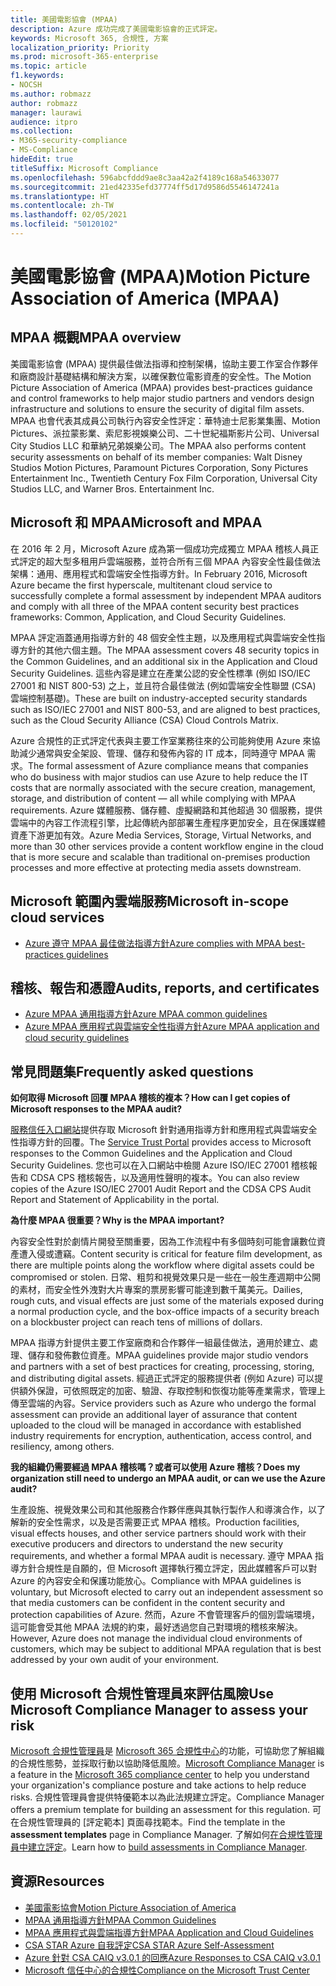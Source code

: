 ```yaml
---
title: 美國電影協會 (MPAA)
description: Azure 成功完成了美國電影協會的正式評定。
keywords: Microsoft 365, 合規性, 方案
localization_priority: Priority
ms.prod: microsoft-365-enterprise
ms.topic: article
f1.keywords:
- NOCSH
ms.author: robmazz
author: robmazz
manager: laurawi
audience: itpro
ms.collection:
- M365-security-compliance
- MS-Compliance
hideEdit: true
titleSuffix: Microsoft Compliance
ms.openlocfilehash: 596abcfddd9ae8c3aa42a2f4189c168a54633077
ms.sourcegitcommit: 21ed42335efd37774ff5d17d9586d5546147241a
ms.translationtype: HT
ms.contentlocale: zh-TW
ms.lasthandoff: 02/05/2021
ms.locfileid: "50120102"
---
```

# <a name="motion-picture-association-of-america-mpaa"></a><span data-ttu-id="601a3-104">美國電影協會 (MPAA)</span><span class="sxs-lookup"><span data-stu-id="601a3-104">Motion Picture Association of America (MPAA)</span></span>

## <a name="mpaa-overview"></a><span data-ttu-id="601a3-105">MPAA 概觀</span><span class="sxs-lookup"><span data-stu-id="601a3-105">MPAA overview</span></span>

<span data-ttu-id="601a3-106">美國電影協會 (MPAA) 提供最佳做法指導和控制架構，協助主要工作室合作夥伴和廠商設計基礎結構和解決方案，以確保數位電影資產的安全性。</span><span class="sxs-lookup"><span data-stu-id="601a3-106">The Motion Picture Association of America (MPAA) provides best-practices guidance and control frameworks to help major studio partners and vendors design infrastructure and solutions to ensure the security of digital film assets.</span></span> <span data-ttu-id="601a3-107">MPAA 也會代表其成員公司執行內容安全性評定：華特迪士尼影業集團、Motion Pictures、派拉蒙影業、索尼影視娛樂公司、二十世紀福斯影片公司、Universal City Studios LLC 和華納兄弟娛樂公司。</span><span class="sxs-lookup"><span data-stu-id="601a3-107">The MPAA also performs content security assessments on behalf of its member companies: Walt Disney Studios Motion Pictures, Paramount Pictures Corporation, Sony Pictures Entertainment Inc., Twentieth Century Fox Film Corporation, Universal City Studios LLC, and Warner Bros. Entertainment Inc.</span></span>

## <a name="microsoft-and-mpaa"></a><span data-ttu-id="601a3-108">Microsoft 和 MPAA</span><span class="sxs-lookup"><span data-stu-id="601a3-108">Microsoft and MPAA</span></span>

<span data-ttu-id="601a3-109">在 2016 年 2 月，Microsoft Azure 成為第一個成功完成獨立 MPAA 稽核人員正式評定的超大型多租用戶雲端服務，並符合所有三個 MPAA 內容安全性最佳做法架構：通用、應用程式和雲端安全性指導方針。</span><span class="sxs-lookup"><span data-stu-id="601a3-109">In February 2016, Microsoft Azure became the first hyperscale, multitenant cloud service to successfully complete a formal assessment by independent MPAA auditors and comply with all three of the MPAA content security best practices frameworks: Common, Application, and Cloud Security Guidelines.</span></span>

<span data-ttu-id="601a3-110">MPAA 評定涵蓋通用指導方針的 48 個安全性主題，以及應用程式與雲端安全性指導方針的其他六個主題。</span><span class="sxs-lookup"><span data-stu-id="601a3-110">The MPAA assessment covers 48 security topics in the Common Guidelines, and an additional six in the Application and Cloud Security Guidelines.</span></span> <span data-ttu-id="601a3-111">這些內容是建立在產業公認的安全性標準 (例如 ISO/IEC 27001 和 NIST 800-53) 之上，並且符合最佳做法 (例如雲端安全性聯盟 (CSA) 雲端控制基礎)。</span><span class="sxs-lookup"><span data-stu-id="601a3-111">These are built on industry-accepted security standards such as ISO/IEC 27001 and NIST 800-53, and are aligned to best practices, such as the Cloud Security Alliance (CSA) Cloud Controls Matrix.</span></span>

<span data-ttu-id="601a3-112">Azure 合規性的正式評定代表與主要工作室業務往來的公司能夠使用 Azure 來協助減少通常與安全架設、管理、儲存和發佈內容的 IT 成本，同時遵守 MPAA 需求。</span><span class="sxs-lookup"><span data-stu-id="601a3-112">The formal assessment of Azure compliance means that companies who do business with major studios can use Azure to help reduce the IT costs that are normally associated with the secure creation, management, storage, and distribution of content — all while complying with MPAA requirements.</span></span> <span data-ttu-id="601a3-113">Azure 媒體服務、儲存體、虛擬網路和其他超過 30 個服務，提供雲端中的內容工作流程引擎，比起傳統內部部署生產程序更加安全，且在保護媒體資產下游更加有效。</span><span class="sxs-lookup"><span data-stu-id="601a3-113">Azure Media Services, Storage, Virtual Networks, and more than 30 other services provide a content workflow engine in the cloud that is more secure and scalable than traditional on-premises production processes and more effective at protecting media assets downstream.</span></span>

## <a name="microsoft-in-scope-cloud-services"></a><span data-ttu-id="601a3-114">Microsoft 範圍內雲端服務</span><span class="sxs-lookup"><span data-stu-id="601a3-114">Microsoft in-scope cloud services</span></span>

- [<span data-ttu-id="601a3-115">Azure 遵守 MPAA 最佳做法指導方針</span><span class="sxs-lookup"><span data-stu-id="601a3-115">Azure complies with MPAA best-practices guidelines</span></span>](https://aka.ms/AzureCompliance)

## <a name="audits-reports-and-certificates"></a><span data-ttu-id="601a3-116">稽核、報告和憑證</span><span class="sxs-lookup"><span data-stu-id="601a3-116">Audits, reports, and certificates</span></span>

- [<span data-ttu-id="601a3-117">Azure MPAA 通用指導方針</span><span class="sxs-lookup"><span data-stu-id="601a3-117">Azure MPAA common guidelines</span></span>](https://aka.ms/AzureMPAACommonGuidelines)
- [<span data-ttu-id="601a3-118">Azure MPAA 應用程式與雲端安全性指導方針</span><span class="sxs-lookup"><span data-stu-id="601a3-118">Azure MPAA application and cloud security guidelines</span></span>](https://aka.ms/AzureMPAAApplicationandCloudSecurityGuidelines)

## <a name="frequently-asked-questions"></a><span data-ttu-id="601a3-119">常見問題集</span><span class="sxs-lookup"><span data-stu-id="601a3-119">Frequently asked questions</span></span>

<span data-ttu-id="601a3-120">**如何取得 Microsoft 回覆 MPAA 稽核的複本？**</span><span class="sxs-lookup"><span data-stu-id="601a3-120">**How can I get copies of Microsoft responses to the MPAA audit?**</span></span>

<span data-ttu-id="601a3-121">[服務信任入口網站](https://aka.ms/stphelp)提供存取 Microsoft 針對通用指導方針和應用程式與雲端安全性指導方針的回覆。</span><span class="sxs-lookup"><span data-stu-id="601a3-121">The [Service Trust Portal](https://aka.ms/stphelp) provides access to Microsoft responses to the Common Guidelines and the Application and Cloud Security Guidelines.</span></span> <span data-ttu-id="601a3-122">您也可以在入口網站中檢閱 Azure ISO/IEC 27001 稽核報告和 CDSA CPS 稽核報告，以及適用性聲明的複本。</span><span class="sxs-lookup"><span data-stu-id="601a3-122">You can also review copies of the Azure ISO/IEC 27001 Audit Report and the CDSA CPS Audit Report and Statement of Applicability in the portal.</span></span>

<span data-ttu-id="601a3-123">**為什麼 MPAA 很重要？**</span><span class="sxs-lookup"><span data-stu-id="601a3-123">**Why is the MPAA important?**</span></span>

<span data-ttu-id="601a3-124">內容安全性對於劇情片開發至關重要，因為工作流程中有多個時刻可能會讓數位資產遭入侵或遭竊。</span><span class="sxs-lookup"><span data-stu-id="601a3-124">Content security is critical for feature film development, as there are multiple points along the workflow where digital assets could be compromised or stolen.</span></span> <span data-ttu-id="601a3-125">日常、粗剪和視覺效果只是一些在一般生產週期中公開的素材，而安全性外洩對大片專案的票房影響可能達到數千萬美元。</span><span class="sxs-lookup"><span data-stu-id="601a3-125">Dailies, rough cuts, and visual effects are just some of the materials exposed during a normal production cycle, and the box-office impacts of a security breach on a blockbuster project can reach tens of millions of dollars.</span></span>

<span data-ttu-id="601a3-126">MPAA 指導方針提供主要工作室廠商和合作夥伴一組最佳做法，適用於建立、處理、儲存和發佈數位資產。</span><span class="sxs-lookup"><span data-stu-id="601a3-126">MPAA guidelines provide major studio vendors and partners with a set of best practices for creating, processing, storing, and distributing digital assets.</span></span> <span data-ttu-id="601a3-127">經過正式評定的服務提供者 (例如 Azure) 可以提供額外保證，可依照既定的加密、驗證、存取控制和恢復功能等產業需求，管理上傳至雲端的內容。</span><span class="sxs-lookup"><span data-stu-id="601a3-127">Service providers such as Azure who undergo the formal assessment can provide an additional layer of assurance that content uploaded to the cloud will be managed in accordance with established industry requirements for encryption, authentication, access control, and resiliency, among others.</span></span>

<span data-ttu-id="601a3-128">**我的組織仍需要經過 MPAA 稽核嗎？或者可以使用 Azure 稽核？**</span><span class="sxs-lookup"><span data-stu-id="601a3-128">**Does my organization still need to undergo an MPAA audit, or can we use the Azure audit?**</span></span>

<span data-ttu-id="601a3-129">生產設施、視覺效果公司和其他服務合作夥伴應與其執行製作人和導演合作，以了解新的安全性需求，以及是否需要正式 MPAA 稽核。</span><span class="sxs-lookup"><span data-stu-id="601a3-129">Production facilities, visual effects houses, and other service partners should work with their executive producers and directors to understand the new security requirements, and whether a formal MPAA audit is necessary.</span></span> <span data-ttu-id="601a3-130">遵守 MPAA 指導方針合規性是自願的，但 Microsoft 選擇執行獨立評定，因此媒體客戶可以對 Azure 的內容安全和保護功能放心。</span><span class="sxs-lookup"><span data-stu-id="601a3-130">Compliance with MPAA guidelines is voluntary, but Microsoft elected to carry out an independent assessment so that media customers can be confident in the content security and protection capabilities of Azure.</span></span> <span data-ttu-id="601a3-131">然而，Azure 不會管理客戶的個別雲端環境，這可能會受其他 MPAA 法規的約束，最好透過您自己對環境的稽核來解決。</span><span class="sxs-lookup"><span data-stu-id="601a3-131">However, Azure does not manage the individual cloud environments of customers, which may be subject to additional MPAA regulation that is best addressed by your own audit of your environment.</span></span>

## <a name="use-microsoft-compliance-manager-to-assess-your-risk"></a><span data-ttu-id="601a3-132">使用 Microsoft 合規性管理員來評估風險</span><span class="sxs-lookup"><span data-stu-id="601a3-132">Use Microsoft Compliance Manager to assess your risk</span></span>

<span data-ttu-id="601a3-133">[Microsoft 合規性管理員](/microsoft-365/compliance/compliance-manager)是 [Microsoft 365 合規性中心](/microsoft-365/compliance/microsoft-365-compliance-center)的功能，可協助您了解組織的合規性態勢，並採取行動以協助降低風險。</span><span class="sxs-lookup"><span data-stu-id="601a3-133">[Microsoft Compliance Manager](/microsoft-365/compliance/compliance-manager) is a feature in the [Microsoft 365 compliance center](/microsoft-365/compliance/microsoft-365-compliance-center) to help you understand your organization's compliance posture and take actions to help reduce risks.</span></span> <span data-ttu-id="601a3-134">合規性管理員會提供特優範本以為此法規建立評定。</span><span class="sxs-lookup"><span data-stu-id="601a3-134">Compliance Manager offers a premium template for building an assessment for this regulation.</span></span> <span data-ttu-id="601a3-135">可在合規性管理員的 [評定範本] 頁面尋找範本。</span><span class="sxs-lookup"><span data-stu-id="601a3-135">Find the template in the **assessment templates** page in Compliance Manager.</span></span> <span data-ttu-id="601a3-136">了解如何[在合規性管理員中建立評定](/microsoft-365/compliance/compliance-manager-assessments)。</span><span class="sxs-lookup"><span data-stu-id="601a3-136">Learn how to [build assessments in Compliance Manager](/microsoft-365/compliance/compliance-manager-assessments).</span></span>

## <a name="resources"></a><span data-ttu-id="601a3-137">資源</span><span class="sxs-lookup"><span data-stu-id="601a3-137">Resources</span></span>

- [<span data-ttu-id="601a3-138">美國電影協會</span><span class="sxs-lookup"><span data-stu-id="601a3-138">Motion Picture Association of America</span></span>](https://www.mpaa.org/)
- [<span data-ttu-id="601a3-139">MPAA 通用指導方針</span><span class="sxs-lookup"><span data-stu-id="601a3-139">MPAA Common Guidelines</span></span>](https://www.mpaa.org/wp-content/uploads/2015/11/MPAA-Best-Practices-Common-Guidelines_V3_0_2015_04_02_FINAL-r7.pdf)
- [<span data-ttu-id="601a3-140">MPAA 應用程式與雲端指導方針</span><span class="sxs-lookup"><span data-stu-id="601a3-140">MPAA Application and Cloud Guidelines</span></span>](https://www.mpaa.org/wp-content/uploads/2015/12/MPAA-Best-Practices-App-and-Cloud_V1-0-20150507-RELEASE-CANDIDATE-6.docx)
- [<span data-ttu-id="601a3-141">CSA STAR Azure 自我評定</span><span class="sxs-lookup"><span data-stu-id="601a3-141">CSA STAR Azure Self-Assessment</span></span>](https://www.microsoft.com/TrustCenter/Compliance/CSA-self-assessment)
- [<span data-ttu-id="601a3-142">Azure 針對 CSA CAIQ v3.0.1 的回應</span><span class="sxs-lookup"><span data-stu-id="601a3-142">Azure Responses to CSA CAIQ v3.0.1</span></span>](https://gallery.technet.microsoft.com/Azure-Responses-to-CSA-46034a11)
- [<span data-ttu-id="601a3-143">Microsoft 信任中心的合規性</span><span class="sxs-lookup"><span data-stu-id="601a3-143">Compliance on the Microsoft Trust Center</span></span>](https://www.microsoft.com/trust-center/compliance/compliance-overview)
